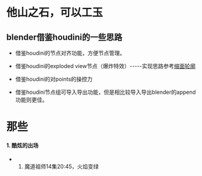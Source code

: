 # 他山之石，可以工玉

## blender借鉴houdini的一些思路

* 借鉴houdini的节点对齐功能，方便节点管理。

* 借鉴houdini的exploded view节点（爆炸特效）-----实现思路参考[缩面轮廓](https://github.com/BlenderCN/Learnbgame/blob/0c11127a97dcb50efbae46a1b029fddf3de698a8/LearnruT.md)

* 借鉴houdini的对points的操控力

* 借鉴houdini节点组可导入导出功能，但是相比较导入导出blender的append功能则更佳。



# 那些

#### 1. 酷炫的出场

* 1. 魔道祖师14集20:45，火焰变绿
